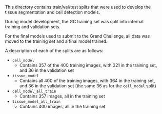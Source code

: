 This directory contains train/val/test splits that were used to develop the tissue segmentation and cell detection models.

During model development, the GC training set was split into internal training and validation sets.

For the final models used to submit to the Grand Challenge, all data was moved to the training set and a final model trained.

A description of each of the splits are as follows:
* `cell_model`
  * Contains 357 of the 400 training images, with 321 in the training set, and 36 in the validation set
* `tissue_model`
  * Contains all 400 of the training images, with 364 in the training set, and 36 in the validation set (the same 36 as for the `cell_model` split)
* `cell_model_all_train`
  * Contains 357 images, all in the training set
* `tissue_model_all_train`
  * Contains 400 images, all in the training set

